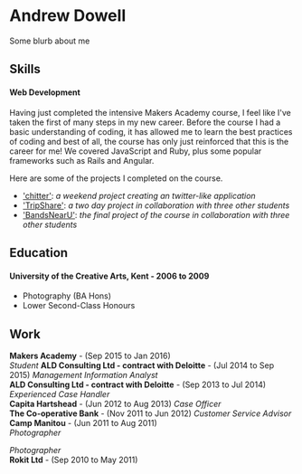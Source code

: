 # Andrew Dowell

Some blurb about me

## Skills

#### Web Development

Having just completed the intensive Makers Academy course, I feel like I've taken the first of many steps in my new career.  Before the course I had a basic understanding of coding, it has allowed me to learn the best practices of coding and best of all, the course has only just reinforced that this is the career for me!  We covered JavaScript and Ruby, plus some popular frameworks such as Rails and Angular.

Here are some of the projects I completed on the course.
- ['chitter'](http://chitter-andy.herokuapp.com/): *a weekend project creating an twitter-like application*
- ['TripShare'](http://tripshare-frontend.herokuapp.com/): *a two day project in collaboration with three other students*
- ['BandsNearU'](https://github.com/k0zakinio/BandsNearU): *the final project of the course in collaboration with three other students*

## Education

#### University of the Creative Arts, Kent - 2006 to 2009

- Photography (BA Hons)
- Lower Second-Class Honours

## Work
**Makers Academy** - (Sep 2015 to Jan 2016)  
*Student*
**ALD Consulting Ltd - contract with Deloitte** - (Jul 2014 to Sep 2015) 
*Management Information Analyst*  
 **ALD Consulting Ltd - contract with Deloitte** - (Sep 2013 to Jul 2014) 
*Experienced Case Handler*  
 **Capita Hartshead** - (Jun 2012 to Aug 2013) 
*Case Officer*  
**The Co-operative Bank** - (Nov 2011 to Jun 2012)
*Customer Service Advisor*  
**Camp Manitou** - (Jun 2011 to Aug 2011)  
*Photographer*  

*Photographer*  
**Rokit Ltd** - (Sep 2010 to May 2011)  

